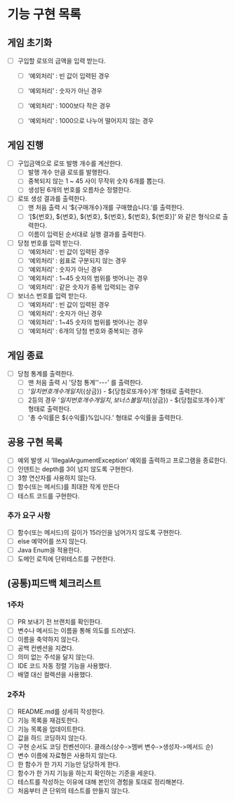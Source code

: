 # 기능 구현 목록
## 게임 초기화
- [ ] 구입할 로또의 금액을 입력 받는다.
  - [ ] ‘예외처리’ : 빈 값이 입력된 경우
  - [ ] ‘예외처리’ : 숫자가 아닌 경우 
  - [ ] ‘예외처리’ : 1000보다 작은 경우 
  - [ ] ‘예외처리’ : 1000으로 나누어 떨어지지 않는 경우 


## 게임 진행
- [ ] 구입금액으로 로또 발행 개수를 계산한다.
  - [ ] 발행 개수 만큼 로또를 발행한다.
  - [ ] 중복되지 않는 1 ~ 45 사이 무작위 숫자 6개를 뽑는다.
  - [ ] 생성된 6개의 번호를 오름차순 정렬한다.

- [ ] 로또 생성 결과를 출력한다.
  - [ ] 맨 처음 출력 시 ‘${구매개수}개를 구매했습니다.’를 출력한다.
  - [ ] ‘[${번호}, ${번호}, ${번호}, ${번호}, ${번호}, ${번호}]‘ 와 같은 형식으로 출력한다.
  - [ ] 이름이 입력된 순서대로 실행 결과를 출력한다.

- [ ] 당첨 번호를 입력 받는다.
  - [ ] ‘예외처리’ : 빈 값이 입력된 경우
  - [ ] ‘예외처리’ : 쉼표로 구분되지 않는 경우
  - [ ] ‘예외처리’ : 숫자가 아닌 경우
  - [ ] ‘예외처리’ : 1~45 숫자의 범위를 벗어나는 경우
  - [ ] ‘예외처리’ : 같은 숫자가 중복 입력되는 경우

- [ ] 보너스 번호를 입력 받는다.
  - [ ] ‘예외처리’ : 빈 값이 입력된 경우
  - [ ] ‘예외처리’ : 숫자가 아닌 경우
  - [ ] ‘예외처리’ : 1~45 숫자의 범위를 벗어나는 경우
  - [ ] ‘예외처리’ : 6개의 당첨 번호와 중복되는 경우

## 게임 종료
- [ ] 당첨 통계를 출력한다.
  - [ ] 맨 처음 출력 시 '당첨 통계''---' 를 출력한다.
  - [ ] ‘${일치번호개수}개 일치 (${상금}) - ${당첨로또개수}개’ 형태로 출력한다.
  - [ ] 2등의 경우 ‘${일치번호개수}개 일치, 보너스 볼 일치 (${상금}) - ${당첨로또개수}개’ 형태로 출력한다.
  - [ ] '총 수익률은 ${수익률}%입니다.' 형태로 수익률을 출력한다.

## 공용 구현 목록
- [ ] 예외 발생 시 ‘IllegalArgumentException’ 예외를 출력하고 프로그램을 종료한다.
- [ ] 인덴트는 depth를 3이 넘지 않도록 구현한다.
- [ ] 3항 연산자를 사용하지 않는다.
- [ ] 함수(또는 메서드)를 최대한 작게 만든다
- [ ] 테스트 코드를 구현한다.
### 추가 요구 사항
- [ ] 함수(또는 메서드)의 길이가 15라인을 넘어가지 않도록 구현한다.
- [ ] else 예약어를 쓰지 않는다.
- [ ] Java Enum을 적용한다.
- [ ] 도메인 로직에 단위테스트를 구현한다.

## (공통)피드백 체크리스트
### 1주차
- [ ] PR 보내기 전 브랜치를 확인한다.
- [ ] 변수나 메서드는 이름을 통해 의도를 드러냈다.
- [ ] 이름을 축약하지 않는다.
- [ ] 공백 컨벤션을 지켰다.
- [ ] 의미 없는 주석을 달지 않는다.
- [ ] IDE 코드 자동 정렬 기능을 사용했다.
- [ ] 배열 대신 컬렉션을 사용했다.

### 2주차
- [ ] README.md를 상세히 작성한다.
- [ ] 기능 목록을 재검토한다.
- [ ] 기능 목록을 업데이트한다.
- [ ] 값을 하드 코딩하지 않는다.
- [ ] 구현 순서도 코딩 컨벤션이다. 클래스(상수->멤버 변수->생성자->메서드 순)
- [ ] 변수 이름에 자료형은 사용하지 않는다.
- [ ] 한 함수가 한 가지 기능만 담당하게 한다.
- [ ] 함수가 한 가지 기능을 하는지 확인하는 기준을 세운다.
- [ ] 테스트를 작성하는 이유에 대해 본인의 경험을 토대로 정리해본다.
- [ ] 처음부터 큰 단위의 테스트를 만들지 않는다.